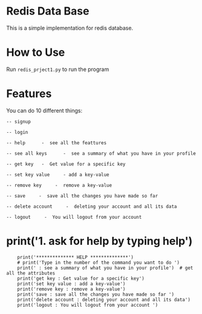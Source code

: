 # Redis Data Base
This is a simple implementation for redis database.

# How to Use
Run ```redis_prject1.py``` to run the program

# Features
You can do 10 different things:

```
-- signup

-- login 

-- help      -  see all the feattures
      
-- see all keys      -  see a summary of what you have in your profile
      
-- get key   -  Get value for a specific key
      
-- set key value     - add a key-value
      
-- remove key     -  remove a key-value

-- save     -  save all the changes you have made so far

-- delete account     -  deleting your account and all its data

-- logout     -  You will logout from your account
```

 # print('1. ask for help by typing help')
        print('************** HELP **************')
        # print('Type in the number of the command you want to do ')
        print(' : see a summary of what you have in your profile')  # get all the attributes
        print('get key : Get value for a specific key')
        print('set key value : add a key-value')
        print('remove key : remove a key-value')
        print('save : save all the changes you have made so far ')
        print('delete account : deleting your account and all its data')
        print('logout : You will logout from your account ')
